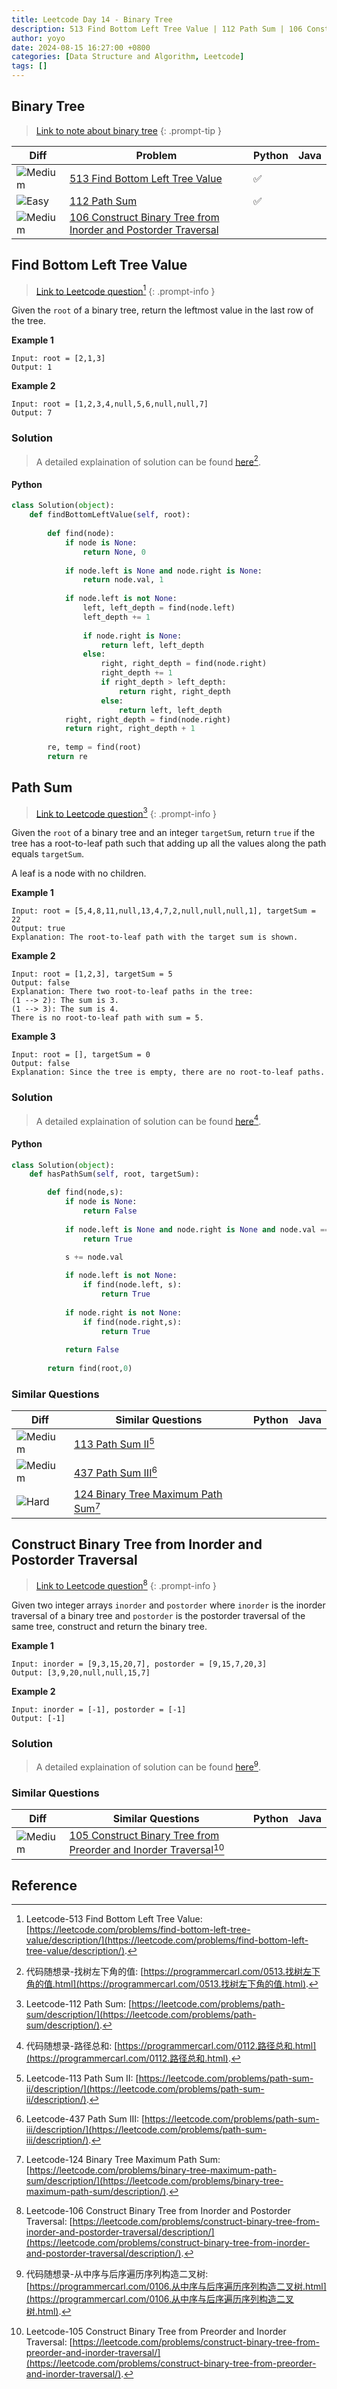 ```yaml
---
title: Leetcode Day 14 - Binary Tree
description: 513 Find Bottom Left Tree Value | 112 Path Sum | 106 Construct Binary Tree from Inorder and Postorder Traversal
author: yoyo
date: 2024-08-15 16:27:00 +0800
categories: [Data Structure and Algorithm, Leetcode]
tags: []
---
```


## Binary Tree 

> [Link to note about binary tree](https://yuyulyu.github.io/posts/binary-tree/)
{: .prompt-tip }


| Diff                                                                                                | Problem                                                                                 | Python | Java |
|-----------------------------------------------------------------------------------------------------|-----------------------------------------------------------------------------------------|--------|------|
| ![Medium](https://img.shields.io/badge/Medium-yellow)                                               | [513 Find Bottom Left Tree Value](#find-bottom-left-tree-value)                                 |✅      |      |
| ![Easy](https://img.shields.io/badge/Easy-brightgreen)                                               | [112 Path Sum](#path-sum)                                                                      |✅      |      |
| ![Medium](https://img.shields.io/badge/Medium-yellow)                                              | [106 Construct Binary Tree from Inorder and Postorder Traversal](#construct-binary-tree-from-inorder-and-postorder-traversal)                                                                                                      |        |      |

## Find Bottom Left Tree Value

> [Link to Leetcode question](https://leetcode.com/problems/find-bottom-left-tree-value/description/)[^fbltv]
{: .prompt-info }

Given the `root` of a binary tree, return the leftmost value in the last row of the tree.

**Example 1**

[image]: find-bottom-left-tree-value-example-1

```
Input: root = [2,1,3]
Output: 1
```

**Example 2**

[image]: find-bottom-left-tree-value-example-1

```
Input: root = [1,2,3,4,null,5,6,null,null,7]
Output: 7
```

### Solution

> A detailed explaination of solution can be found [here](https://programmercarl.com/0513.找树左下角的值.html)[^fbltvSolution].

#### Python

```python
class Solution(object):
    def findBottomLeftValue(self, root):
                
        def find(node):
            if node is None:
                return None, 0
            
            if node.left is None and node.right is None:
                return node.val, 1
            
            if node.left is not None:
                left, left_depth = find(node.left)
                left_depth += 1
            
                if node.right is None:
                    return left, left_depth
                else:
                    right, right_depth = find(node.right)
                    right_depth += 1
                    if right_depth > left_depth:
                        return right, right_depth
                    else:
                        return left, left_depth
            right, right_depth = find(node.right)
            return right, right_depth + 1
        
        re, temp = find(root)
        return re
```

## Path Sum

> [Link to Leetcode question](https://leetcode.com/problems/path-sum/description/)[^ps]
{: .prompt-info }

Given the `root` of a binary tree and an integer `targetSum`, return `true` if the tree has a root-to-leaf path such that adding up all the values along the path equals `targetSum`.

A leaf is a node with no children.

**Example 1**

[image]: path-sum-example-1

```
Input: root = [5,4,8,11,null,13,4,7,2,null,null,null,1], targetSum = 22
Output: true
Explanation: The root-to-leaf path with the target sum is shown.
```

**Example 2**

[image]: path-sum-example-2

```
Input: root = [1,2,3], targetSum = 5
Output: false
Explanation: There two root-to-leaf paths in the tree:
(1 --> 2): The sum is 3.
(1 --> 3): The sum is 4.
There is no root-to-leaf path with sum = 5.
```

**Example 3**

```
Input: root = [], targetSum = 0
Output: false
Explanation: Since the tree is empty, there are no root-to-leaf paths.
```

### Solution

> A detailed explaination of solution can be found [here](https://programmercarl.com/0112.路径总和.html)[^psSolution].

#### Python

```python
class Solution(object):
    def hasPathSum(self, root, targetSum):

        def find(node,s):
            if node is None:
                return False
            
            if node.left is None and node.right is None and node.val == targetSum - s:
                return True
            
            s += node.val

            if node.left is not None:
                if find(node.left, s):
                    return True
            
            if node.right is not None:
                if find(node.right,s):
                    return True
            
            return False
    
        return find(root,0)
```

### Similar Questions

| Diff                                                                                                 | Similar Questions                                                                                       | Python | Java |
|------------------------------------------------------------------------------------------------------|---------------------------------------------------------------------------------------------------------|--------|------|
| ![Medium](https://img.shields.io/badge/Medium-yellow)                                                | [113 Path Sum II](https://leetcode.com/problems/path-sum-ii/description/)[^psii] |        |      |
| ![Medium](https://img.shields.io/badge/Medium-yellow)                                                | [437 Path Sum III](https://leetcode.com/problems/path-sum-iii/description/)[^psiii] |        |      |
| ![Hard](https://img.shields.io/badge/Hard-red)                                               | [124 Binary Tree Maximum Path Sum](https://leetcode.com/problems/binary-tree-maximum-path-sum/description/)[^btmps] |        |      |

## Construct Binary Tree from Inorder and Postorder Traversal

> [Link to Leetcode question](https://leetcode.com/problems/construct-binary-tree-from-inorder-and-postorder-traversal/description/)[^cbtfiapt]
{: .prompt-info }

Given two integer arrays `inorder` and `postorder` where `inorder` is the inorder traversal of a binary tree and `postorder` is the postorder traversal of the same tree, construct and return the binary tree.

**Example 1**

[image]: construct-binary-tree-from-inorder-and-postorder-traversal-example-1

```
Input: inorder = [9,3,15,20,7], postorder = [9,15,7,20,3]
Output: [3,9,20,null,null,15,7]
```

**Example 2**

```
Input: inorder = [-1], postorder = [-1]
Output: [-1]
```

### Solution

> A detailed explaination of solution can be found [here](https://programmercarl.com/0106.从中序与后序遍历序列构造二叉树.html)[^cbtfiaptSolution].


### Similar Questions

| Diff                                                                                                 | Similar Questions                                                                                       | Python | Java |
|------------------------------------------------------------------------------------------------------|---------------------------------------------------------------------------------------------------------|--------|------|
| ![Medium](https://img.shields.io/badge/Medium-yellow)                                                | [105 Construct Binary Tree from Preorder and Inorder Traversal](https://leetcode.com/problems/construct-binary-tree-from-preorder-and-inorder-traversal/)[^cbtfpait]               |        |      | 

## Reference
[^fbltv]:Leetcode-513 Find Bottom Left Tree Value: [https://leetcode.com/problems/find-bottom-left-tree-value/description/](https://leetcode.com/problems/find-bottom-left-tree-value/description/).
[^fbltvSolution]:代码随想录-找树左下角的值: [https://programmercarl.com/0513.找树左下角的值.html](https://programmercarl.com/0513.找树左下角的值.html).
[^ps]:Leetcode-112 Path Sum: [https://leetcode.com/problems/path-sum/description/](https://leetcode.com/problems/path-sum/description/).
[^psSolution]:代码随想录-路径总和: [https://programmercarl.com/0112.路径总和.html](https://programmercarl.com/0112.路径总和.html).
[^psii]: Leetcode-113 Path Sum II: [https://leetcode.com/problems/path-sum-ii/description/](https://leetcode.com/problems/path-sum-ii/description/).
[^psiii]: Leetcode-437 Path Sum III: [https://leetcode.com/problems/path-sum-iii/description/](https://leetcode.com/problems/path-sum-iii/description/).
[^btmps]: Leetcode-124 Binary Tree Maximum Path Sum: [https://leetcode.com/problems/binary-tree-maximum-path-sum/description/](https://leetcode.com/problems/binary-tree-maximum-path-sum/description/).
[^cbtfiapt]:Leetcode-106 Construct Binary Tree from Inorder and Postorder Traversal: [https://leetcode.com/problems/construct-binary-tree-from-inorder-and-postorder-traversal/description/](https://leetcode.com/problems/construct-binary-tree-from-inorder-and-postorder-traversal/description/).
[^cbtfiaptSolution]:代码随想录-从中序与后序遍历序列构造二叉树: [https://programmercarl.com/0106.从中序与后序遍历序列构造二叉树.html](https://programmercarl.com/0106.从中序与后序遍历序列构造二叉树.html).
[^cbtfpait]:Leetcode-105 Construct Binary Tree from Preorder and Inorder Traversal: [https://leetcode.com/problems/construct-binary-tree-from-preorder-and-inorder-traversal/](https://leetcode.com/problems/construct-binary-tree-from-preorder-and-inorder-traversal/).

